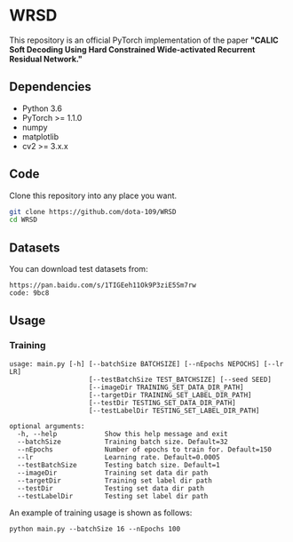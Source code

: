 # WRSD
This repository is an official PyTorch implementation of the paper **"CALIC Soft Decoding Using Hard Constrained Wide-activated Recurrent Residual Network."**

## Dependencies
* Python 3.6
* PyTorch >= 1.1.0
* numpy
* matplotlib
* cv2 >= 3.x.x 

## Code
Clone this repository into any place you want.
```bash
git clone https://github.com/dota-109/WRSD
cd WRSD
```

## Datasets
You can download test datasets from:
```
https://pan.baidu.com/s/1TIGEeh11Ok9P3ziE5Sm7rw
code: 9bc8
```

## Usage
### Training
```
usage: main.py [-h] [--batchSize BATCHSIZE] [--nEpochs NEPOCHS] [--lr LR]
                    [--testBatchSize TEST_BATCHSIZE] [--seed SEED]
                    [--imageDir TRAINING_SET_DATA_DIR_PATH]
                    [--targetDir TRAINING_SET_LABEL_DIR_PATH]
                    [--testDir TESTING_SET_DATA_DIR_PATH]
                    [--testLabelDir TESTING_SET_LABEL_DIR_PATH]
               
optional arguments:
  -h, --help            Show this help message and exit
  --batchSize           Training batch size. Default=32
  --nEpochs             Number of epochs to train for. Default=150
  --lr                  Learning rate. Default=0.0005
  --testBatchSize       Testing batch size. Default=1
  --imageDir            Training set data dir path
  --targetDir           Training set label dir path
  --testDir             Testing set data dir path
  --testLabelDir        Testing set label dir path
```
An example of training usage is shown as follows:
```
python main.py --batchSize 16 --nEpochs 100
```
